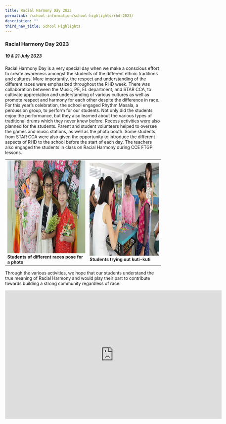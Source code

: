 ```yaml
---
title: Racial Harmony Day 2023
permalink: /school-information/school-highlights/rhd-2023/
description: ""
third_nav_title: School Highlights
---
```

### Racial Harmony Day 2023

##### 19 &amp; 21 July 2023

Racial Harmony Day is a very special day when we make a conscious effort to create awareness amongst the students of the different ethnic traditions and cultures. More importantly, the respect and understanding of the different races were emphasized throughout the RHD week. There was collaboration between the Music, PE, EL department, and STAR CCA, to cultivate appreciation and understanding of various cultures as well as promote respect and harmony for each other despite the difference in race. For this year’s celebration, the school engaged Rhythm Masala, a percussion group, to perform for our students. Not only did the students enjoy the performance, but they also learned about the various types of traditional drums which they never knew before. Recess activities were also planned for the students. Parent and student volunteers helped to oversee the games and music stations, as well as the photo booth. Some students from STAR CCA were also given the opportunity to introduce the different aspects of RHD to the school before the start of each day. The teachers also engaged the students in class on Racial Harmony during CCE FTGP lessons. 

<table>
<tbody><tr>
		<td><img alt="p3ljifly01" src="/images/RHD%202023/students%20of%20different%20races%20pose%20for%20a%20photo.JPG" style="width:450px;height:300px;"><b>Students of different races pose for a photo</b></td>
		<td><img alt="p3ljifly02" src="/images/RHD%202023/students%20trying%20out%20kuti%20kuti.JPG" style="width:450px;height:300px;"><b>Students trying out kuti-kuti</b></td>
</tr></tbody></table>

Through the various activities, we hope that our students understand the true meaning of Racial Harmony and would play their part to contribute towards building a strong community regardless of race.

<center><iframe allowfullscreen="" allow="accelerometer; autoplay; clipboard-write; encrypted-media; gyroscope; picture-in-picture; web-share" frameborder="0" title="YouTube video player" src="https://www.youtube.com/embed/Pauk0jQipHQ" height="415" width="700"></iframe></center>